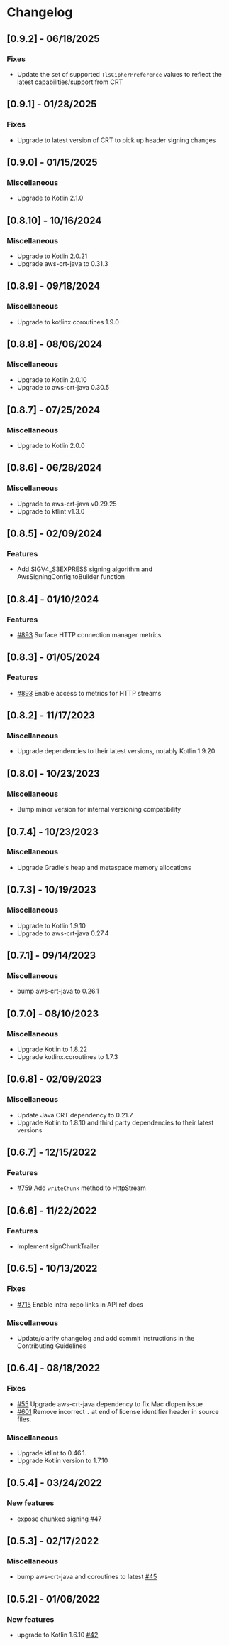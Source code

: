 # Changelog

## [0.9.2] - 06/18/2025

### Fixes
* Update the set of supported `TlsCipherPreference` values to reflect the latest capabilities/support from CRT

## [0.9.1] - 01/28/2025

### Fixes
* Upgrade to latest version of CRT to pick up header signing changes

## [0.9.0] - 01/15/2025

### Miscellaneous
* Upgrade to Kotlin 2.1.0

## [0.8.10] - 10/16/2024

### Miscellaneous
* Upgrade to Kotlin 2.0.21
* Upgrade aws-crt-java to 0.31.3

## [0.8.9] - 09/18/2024

### Miscellaneous
* Upgrade to kotlinx.coroutines 1.9.0

## [0.8.8] - 08/06/2024

### Miscellaneous
* Upgrade to Kotlin 2.0.10
* Upgrade to aws-crt-java 0.30.5

## [0.8.7] - 07/25/2024

### Miscellaneous
* Upgrade to Kotlin 2.0.0

## [0.8.6] - 06/28/2024

### Miscellaneous
* Upgrade to aws-crt-java v0.29.25
* Upgrade to ktlint v1.3.0

## [0.8.5] - 02/09/2024

### Features
* Add SIGV4_S3EXPRESS signing algorithm and AwsSigningConfig.toBuilder function

## [0.8.4] - 01/10/2024

### Features
* [#893](https://github.com/smithy-lang/smithy-kotlin/issues/893) Surface HTTP connection manager metrics

## [0.8.3] - 01/05/2024

### Features
* [#893](https://github.com/smithy-lang/smithy-kotlin/issues/893) Enable access to metrics for HTTP streams

## [0.8.2] - 11/17/2023

### Miscellaneous
* Upgrade dependencies to their latest versions, notably Kotlin 1.9.20

## [0.8.0] - 10/23/2023

### Miscellaneous
* Bump minor version for internal versioning compatibility

## [0.7.4] - 10/23/2023
### Miscellaneous
* Upgrade Gradle's heap and metaspace memory allocations   

## [0.7.3] - 10/19/2023

### Miscellaneous
* Upgrade to Kotlin 1.9.10
* Upgrade to aws-crt-java 0.27.4

## [0.7.1] - 09/14/2023

### Miscellaneous
* bump aws-crt-java to 0.26.1

## [0.7.0] - 08/10/2023

### Miscellaneous
* Upgrade Kotlin to 1.8.22
* Upgrade kotlinx.coroutines to 1.7.3

## [0.6.8] - 02/09/2023

### Miscellaneous
* Update Java CRT dependency to 0.21.7
* Upgrade Kotlin to 1.8.10 and third party dependencies to their latest versions

## [0.6.7] - 12/15/2022

### Features
* [#759](https://github.com/smithy-lang/smithy-kotlin/issues/759) Add `writeChunk` method to HttpStream

## [0.6.6] - 11/22/2022

### Features
*  Implement signChunkTrailer

## [0.6.5] - 10/13/2022

### Fixes
* [#715](https://github.com/awslabs/aws-sdk-kotlin/issues/715) Enable intra-repo links in API ref docs

### Miscellaneous
* Update/clarify changelog and add commit instructions in the Contributing Guidelines

## [0.6.4] - 08/18/2022

### Fixes
* [#55](https://github.com/awslabs/aws-crt-kotlin/issues/55) Upgrade aws-crt-java dependency to fix Mac dlopen issue
* [#601](https://github.com/awslabs/aws-sdk-kotlin/issues/601) Remove incorrect `.` at end of license identifier header in source files.

### Miscellaneous
* Upgrade ktlint to 0.46.1.
* Upgrade Kotlin version to 1.7.10

## [0.5.4] - 03/24/2022

### New features
* expose chunked signing [#47](https://github.com/awslabs/aws-crt-kotlin/pull/47)

## [0.5.3] - 02/17/2022

### Miscellaneous
* bump aws-crt-java and coroutines to latest [#45](https://github.com/awslabs/aws-crt-kotlin/pull/45)

## [0.5.2] - 01/06/2022

### New features
* upgrade to Kotlin 1.6.10 [#42](https://github.com/awslabs/aws-crt-kotlin/pull/42)

